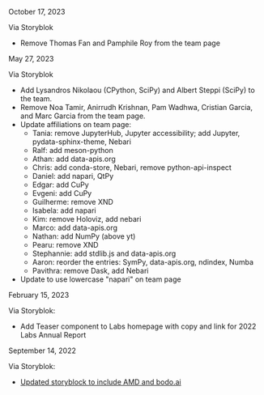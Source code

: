 October 17, 2023

Via Storyblok

- Remove Thomas Fan and Pamphile Roy from the team page

May 27, 2023

Via Storyblok

- Add Lysandros Nikolaou (CPython, SciPy) and Albert Steppi (SciPy) to the team.
- Remove Noa Tamir, Anirrudh Krishnan, Pam Wadhwa, Cristian Garcia, and Marc Garcia from the team page.
- Update affiliations on team page:
  - Tania: remove JupyterHub, Jupyter accessibility; add Jupyter, pydata-sphinx-theme, Nebari
  - Ralf: add meson-python
  - Athan: add data-apis.org
  - Chris: add conda-store, Nebari, remove python-api-inspect
  - Daniel: add napari, QtPy
  - Edgar: add CuPy
  - Evgeni: add CuPy
  - Guilherme: remove XND
  - Isabela: add napari
  - Kim: remove Holoviz, add nebari
  - Marco: add data-apis.org
  - Nathan: add NumPy (above yt)
  - Pearu: remove XND
  - Stephannie: add stdlib.js and data-apis.org
  - Aaron: reorder the entries: SymPy, data-apis.org, ndindex, Numba
  - Pavithra: remove Dask, add Nebari
- Update to use lowercase "napari" on team page

February 15, 2023

Via Storyblok:

- Add Teaser component to Labs homepage with copy and link for 2022 Labs
  Annual Report

September 14, 2022

Via Storyblok:

- [Updated storyblock to include AMD and bodo.ai](https://github.com/Quansight/Quansight-website/issues/441#issuecomment-1247257275)
